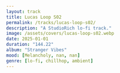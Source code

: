 ```yaml
---
layout: track
title: Lucas Loop S02
permalink: /tracks/lucas-loop-s02/
description: "A StudioRich lo-fi track."
image: /assets/covers/lucas-loop-s02.webp
date: 2025-01-01
duration: "144.22"
album: "Stranger Vibes"
mood: [Melancholy, nan, nan]
genre: [lo-fi, chillhop, ambient]
---
```

